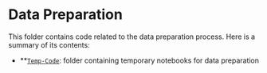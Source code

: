 # Data Preparation

This folder contains code related to the data preparation process. Here is a summary of its contents:

- **[`Temp-Code`](https://github.com/Vehicle-detection-for-mode-share/Vehicle-Detection/blob/master/Data-Preparation/Temp-Code): folder containing temporary notebooks for data preparation 
